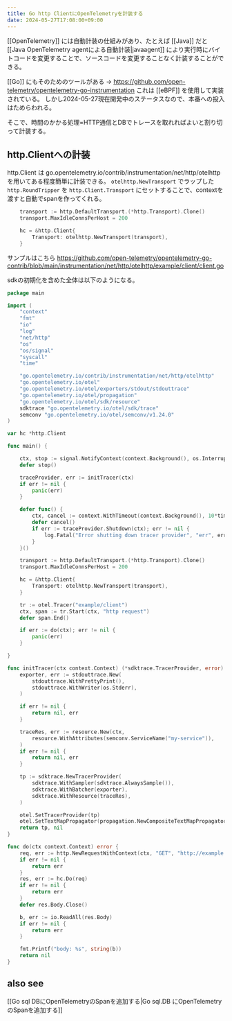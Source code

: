 ```yaml
---
title: Go http ClientにOpenTelemetryを計装する
date: 2024-05-27T17:08:00+09:00
---
```


[[OpenTelemetry]] には自動計装の仕組みがあり、たとえば [[Java]] だと [[Java OpenTelemetry agentによる自動計装|javaagent]] により実行時にバイトコードを変更することで、ソースコードを変更することなく計装することができる。

[[Go]] にもそのためのツールがある -> https://github.com/open-telemetry/opentelemetry-go-instrumentation
これは [[eBPF]] を使用して実装されている。
しかし2024-05-27現在開発中のステータスなので、本番への投入はためらわれる。

そこで、時間のかかる処理=HTTP通信とDBでトレースを取れればよいと割り切って計装する。

## http.Clientへの計装

http.Client は go.opentelemetry.io/contrib/instrumentation/net/http/otelhttp を用いてある程度簡単に計装できる。
`otelhttp.NewTransport` でラップした `http.RoundTripper` を `http.Client.Transport` にセットすることで、contextを渡すと自動でspanを作ってくれる。

```go
	transport := http.DefaultTransport.(*http.Transport).Clone()
	transport.MaxIdleConnsPerHost = 200

	hc = &http.Client{
		Transport: otelhttp.NewTransport(transport),
	}

```

サンプルはこちら https://github.com/open-telemetry/opentelemetry-go-contrib/blob/main/instrumentation/net/http/otelhttp/example/client/client.go

sdkの初期化を含めた全体は以下のようになる。

```go
package main

import (
	"context"
	"fmt"
	"io"
	"log"
	"net/http"
	"os"
	"os/signal"
	"syscall"
	"time"

	"go.opentelemetry.io/contrib/instrumentation/net/http/otelhttp"
	"go.opentelemetry.io/otel"
	"go.opentelemetry.io/otel/exporters/stdout/stdouttrace"
	"go.opentelemetry.io/otel/propagation"
	"go.opentelemetry.io/otel/sdk/resource"
	sdktrace "go.opentelemetry.io/otel/sdk/trace"
	semconv "go.opentelemetry.io/otel/semconv/v1.24.0"
)

var hc *http.Client

func main() {

	ctx, stop := signal.NotifyContext(context.Background(), os.Interrupt, syscall.SIGTERM)
	defer stop()

	traceProvider, err := initTracer(ctx)
	if err != nil {
		panic(err)
	}

	defer func() {
		ctx, cancel := context.WithTimeout(context.Background(), 10*time.Second)
		defer cancel()
		if err := traceProvider.Shutdown(ctx); err != nil {
			log.Fatal("Error shutting down tracer provider", "err", err)
		}
	}()

	transport := http.DefaultTransport.(*http.Transport).Clone()
	transport.MaxIdleConnsPerHost = 200

	hc = &http.Client{
		Transport: otelhttp.NewTransport(transport),
	}

	tr := otel.Tracer("example/client")
	ctx, span := tr.Start(ctx, "http request")
	defer span.End()

	if err := do(ctx); err != nil {
		panic(err)
	}

}

func initTracer(ctx context.Context) (*sdktrace.TracerProvider, error) {
	exporter, err := stdouttrace.New(
		stdouttrace.WithPrettyPrint(),
		stdouttrace.WithWriter(os.Stderr),
	)

	if err != nil {
		return nil, err
	}

	traceRes, err := resource.New(ctx,
		resource.WithAttributes(semconv.ServiceName("my-service")),
	)
	if err != nil {
		return nil, err
	}

	tp := sdktrace.NewTracerProvider(
		sdktrace.WithSampler(sdktrace.AlwaysSample()),
		sdktrace.WithBatcher(exporter),
		sdktrace.WithResource(traceRes),
	)

	otel.SetTracerProvider(tp)
	otel.SetTextMapPropagator(propagation.NewCompositeTextMapPropagator(propagation.TraceContext{}, propagation.Baggage{}))
	return tp, nil
}

func do(ctx context.Context) error {
	req, err := http.NewRequestWithContext(ctx, "GET", "http://example.com", nil)
	if err != nil {
		return err
	}
	res, err := hc.Do(req)
	if err != nil {
		return err
	}
	defer res.Body.Close()

	b, err := io.ReadAll(res.Body)
	if err != nil {
		return err
	}

	fmt.Printf("body: %s", string(b))
	return nil
}

```


## also see

[[Go sql DBにOpenTelemetryのSpanを追加する|Go sql.DB にOpenTelemetryのSpanを追加する]]